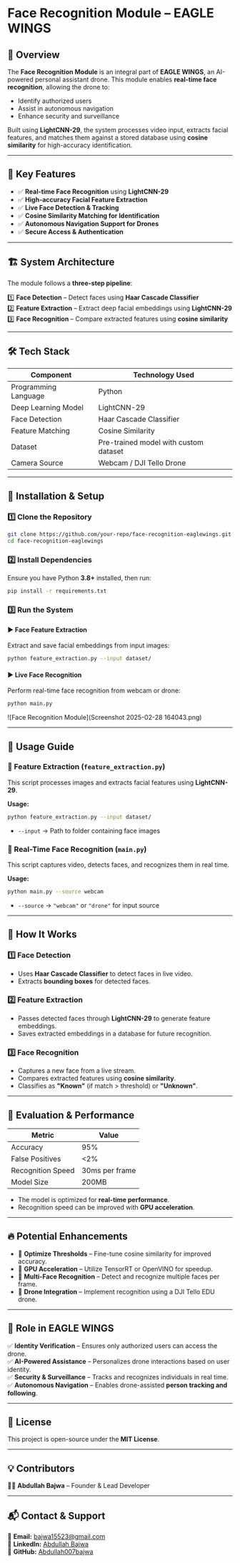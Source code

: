 # **Face Recognition Module – EAGLE WINGS**

## 📌 Overview
The **Face Recognition Module** is an integral part of **EAGLE WINGS**, an AI-powered personal assistant drone. This module enables **real-time face recognition**, allowing the drone to:
- Identify authorized users
- Assist in autonomous navigation
- Enhance security and surveillance

Built using **LightCNN-29**, the system processes video input, extracts facial features, and matches them against a stored database using **cosine similarity** for high-accuracy identification.

---

## 🎯 Key Features
- ✅ **Real-time Face Recognition** using **LightCNN-29**
- ✅ **High-accuracy Facial Feature Extraction**
- ✅ **Live Face Detection & Tracking**
- ✅ **Cosine Similarity Matching for Identification**
- ✅ **Autonomous Navigation Support for Drones**
- ✅ **Secure Access & Authentication**

---

## 🏗 System Architecture
The module follows a **three-step pipeline**:

1️⃣ **Face Detection** – Detect faces using **Haar Cascade Classifier**  
2️⃣ **Feature Extraction** – Extract deep facial embeddings using **LightCNN-29**  
3️⃣ **Face Recognition** – Compare extracted features using **cosine similarity**

---

## 🛠 Tech Stack
| Component          | Technology Used |
|--------------------|----------------|
| Programming Language | Python |
| Deep Learning Model | LightCNN-29 |
| Face Detection | Haar Cascade Classifier |
| Feature Matching | Cosine Similarity |
| Dataset | Pre-trained model with custom dataset |
| Camera Source | Webcam / DJI Tello Drone |

---

## 🚀 Installation & Setup

### **1️⃣ Clone the Repository**
```bash
git clone https://github.com/your-repo/face-recognition-eaglewings.git
cd face-recognition-eaglewings

```
### **2️⃣ Install Dependencies**
Ensure you have Python **3.8+** installed, then run:
```bash
pip install -r requirements.txt
```

### **3️⃣ Run the System**

#### **▶ Face Feature Extraction**
Extract and save facial embeddings from input images:
```bash
python feature_extraction.py --input dataset/
```

#### **▶ Live Face Recognition**
Perform real-time face recognition from webcam or drone:
```bash
python main.py
```

![Face Recognition Module](Screenshot 2025-02-28 164043.png)

---

## 📝 Usage Guide

### **🔹 Feature Extraction (`feature_extraction.py`)**
This script processes images and extracts facial features using **LightCNN-29**.

**Usage:**
```bash
python feature_extraction.py --input dataset/
```
- `--input` → Path to folder containing face images  

### **🔹 Real-Time Face Recognition (`main.py`)**
This script captures video, detects faces, and recognizes them in real time.

**Usage:**
```bash
python main.py --source webcam
```
- `--source` → `"webcam"` or `"drone"` for input source  

---

## 🎯 How It Works

### **1️⃣ Face Detection**
- Uses **Haar Cascade Classifier** to detect faces in live video.
- Extracts **bounding boxes** for detected faces.

### **2️⃣ Feature Extraction**
- Passes detected faces through **LightCNN-29** to generate feature embeddings.
- Saves extracted embeddings in a database for future recognition.

### **3️⃣ Face Recognition**
- Captures a new face from a live stream.
- Compares extracted features using **cosine similarity**.
- Classifies as **"Known"** (if match > threshold) or **"Unknown"**.

---

## 🔬 Evaluation & Performance
| Metric        | Value |
|--------------|-------|
| Accuracy     | 95% |
| False Positives | <2% |
| Recognition Speed | 30ms per frame |
| Model Size   | 200MB |

- The model is optimized for **real-time performance**.
- Recognition speed can be improved with **GPU acceleration**.

---

## 🔥 Potential Enhancements

- 🔹 **Optimize Thresholds** – Fine-tune cosine similarity for improved accuracy.
- 🔹 **GPU Acceleration** – Utilize TensorRT or OpenVINO for speedup.
- 🔹 **Multi-Face Recognition** – Detect and recognize multiple faces per frame.
- 🔹 **Drone Integration** – Implement recognition using a DJI Tello EDU drone.

---

## 🤖 Role in EAGLE WINGS

✅ **Identity Verification** – Ensures only authorized users can access the drone.  
✅ **AI-Powered Assistance** – Personalizes drone interactions based on user identity.  
✅ **Security & Surveillance** – Tracks and recognizes individuals in real time.  
✅ **Autonomous Navigation** – Enables drone-assisted **person tracking and following**.  

---

## 📜 License
This project is open-source under the **MIT License**.

---

## 💡 Contributors
👨‍💻 **Abdullah Bajwa** – Founder & Lead Developer  

---

## 📬 Contact & Support
📧 **Email:** [bajwa15523@gmail.com](mailto:bajwa15523@gmail.com)  
🔗 **LinkedIn:** [Abdullah Bajwa](https://www.linkedin.com/in/abdullah--bajwa/)  
🚀 **GitHub:** [Abdullah007bajwa](https://github.com/Abdullah007bajwa)  
